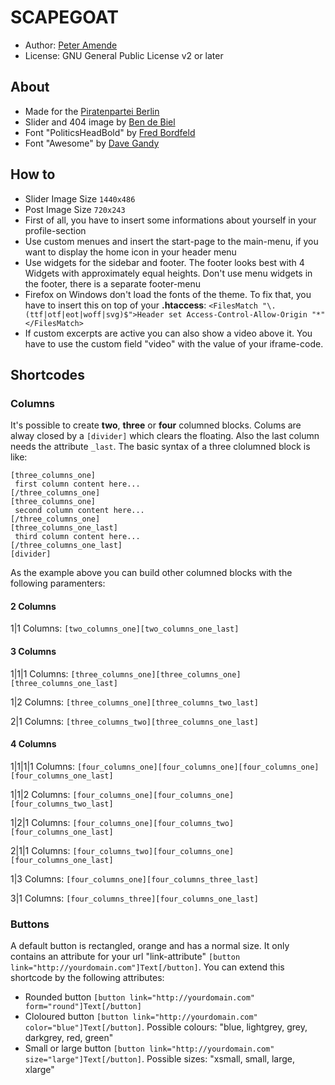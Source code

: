 # SCAPEGOAT

* Author: [Peter Amende](http://zutrinken.com/)
* License: GNU General Public License v2 or later

## About

* Made for the [Piratenpartei Berlin](http://berlin.piratenpartei.de/)
* Slider and 404 image by [Ben de Biel](http://www.bendebiel.com/)
* Font "PoliticsHeadBold" by [Fred Bordfeld](http://kaklotter.de/)
* Font "Awesome" by [Dave Gandy](http://fontawesome.io/)


## How to

* Slider Image Size ```1440x486```
* Post Image Size ```720x243```
* First of all, you have to insert some informations about yourself in your profile-section
* Use custom menues and insert the start-page to the main-menu, if you want to display the home icon in your header menu
* Use widgets for the sidebar and footer. The footer looks best with 4 Widgets with approximately equal heights. Don't use menu widgets in the footer, there is a separate footer-menu
* Firefox on Windows don't load the fonts of the theme. To fix that, you have to insert this on top of your **.htaccess**:
```<FilesMatch "\.(ttf|otf|eot|woff|svg)$">Header set Access-Control-Allow-Origin "*"</FilesMatch>```
* If custom excerpts are active you can also show a video above it. You have to use the custom field "video" with the value of your iframe-code.

## Shortcodes

### Columns

It's possible to create **two**, **three** or **four** columned blocks. Colums are alway closed by a ````[divider]```` which clears the floating. Also the last column needs the attribute ````_last````. The basic syntax of a three clolumned block is like:

	[three_columns_one]
	 first column content here...
	[/three_columns_one]
	[three_columns_one]
	 second column content here...
	[/three_columns_one]
	[three_columns_one_last]
	 third column content here...
	[/three_columns_one_last]
	[divider]

As the example above you can build other columned blocks with the following paramenters:

#### 2 Columns

1|1 Columns:		````[two_columns_one][two_columns_one_last]````

#### 3 Columns

1|1|1 Columns:	````[three_columns_one][three_columns_one][three_columns_one_last]````

1|2 Columns:		````[three_columns_one][three_columns_two_last]````

2|1 Columns:		````[three_columns_two][three_columns_one_last]````

#### 4 Columns

1|1|1|1 Columns:	````[four_columns_one][four_columns_one][four_columns_one][four_columns_one_last]````

1|1|2 Columns:	````[four_columns_one][four_columns_one][four_columns_two_last]````

1|2|1 Columns:	````[four_columns_one][four_columns_two][four_columns_one_last]````

2|1|1 Columns:	````[four_columns_two][four_columns_one][four_columns_one_last]````

1|3 Columns:		````[four_columns_one][four_columns_three_last]````

3|1 Columns:		````[four_columns_three][four_columns_one_last]````

### Buttons

A default button is rectangled, orange and has a normal size. It only contains an attribute for your url "link-attribute" ````[button link="http://yourdomain.com"]Text[/button]````. You can extend this shortcode by the following attributes:

* Rounded button ````[button link="http://yourdomain.com" form="round"]Text[/button]````
* Cloloured button ````[button link="http://yourdomain.com" color="blue"]Text[/button]````. Possible colours: "blue, lightgrey, grey, darkgrey, red, green"
* Small or large button ````[button link="http://yourdomain.com" size="large"]Text[/button]````. Possible sizes: "xsmall, small, large, xlarge"

